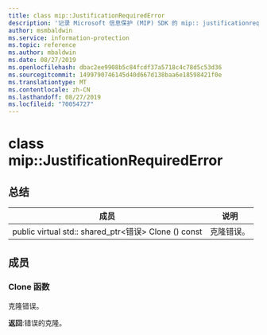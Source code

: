```yaml
---
title: class mip::JustificationRequiredError
description: '记录 Microsoft 信息保护 (MIP) SDK 的 mip:: justificationrequirederror 类。'
author: msmbaldwin
ms.service: information-protection
ms.topic: reference
ms.author: mbaldwin
ms.date: 08/27/2019
ms.openlocfilehash: dbac2ee9908b5c84fcdf37a5718c4c78d5c53d36
ms.sourcegitcommit: 1499790746145d40d667d138baa6e18598421f0e
ms.translationtype: MT
ms.contentlocale: zh-CN
ms.lasthandoff: 08/27/2019
ms.locfileid: "70054727"
---
```

# <a name="class-mipjustificationrequirederror"></a>class mip::JustificationRequiredError 
  
## <a name="summary"></a>总结
 成员                        | 说明                                
--------------------------------|---------------------------------------------
public virtual std:: shared_ptr\<错误\> Clone () const  |  克隆错误。
  
## <a name="members"></a>成员
  
### <a name="clone-function"></a>Clone 函数
克隆错误。

  
**返回**:错误的克隆。